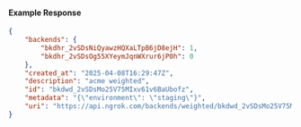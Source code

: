 <!-- Code generated for API Clients. DO NOT EDIT. -->

#### Example Response

```json
{
	"backends": {
		"bkdhr_2vSDsNiQyawzHQXaLTpB6jD8ejH": 1,
		"bkdhr_2vSDsOg55XYeymJqnWXrur6jP0h": 0
	},
	"created_at": "2025-04-08T16:29:47Z",
	"description": "acme weighted",
	"id": "bkdwd_2vSDsMo25V75MIxv61v6BaUbofz",
	"metadata": "{\"environment\": \"staging\"}",
	"uri": "https://api.ngrok.com/backends/weighted/bkdwd_2vSDsMo25V75MIxv61v6BaUbofz"
}
```
